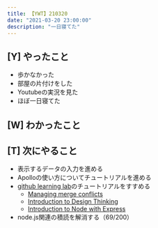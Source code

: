 ```yaml
---
title: 【YWT】210320
date: "2021-03-20 23:00:00"
description: "一日寝てた"
---
```


## [Y] やったこと

- 歩かなかった
- 部屋の片付けをした
- Youtubeの実況を見た
- ほぼ一日寝てた

## [W] わかったこと

## [T] 次にやること

- 表示するデータの入力を進める
- Apolloの使い方についてチュートリアルを進める
- [github learning lab](https://lab.github.com/githubtraining)のチュートリアルをすすめる
  - [Managing merge conflicts](https://lab.github.com/githubtraining/managing-merge-conflicts)
  - [Introduction to Design Thinking](https://lab.github.com/githubtraining/introduction-to-design-thinking)
  - [Introduction to Node with Express](https://lab.github.com/everydeveloper/introduction-to-node-with-express)
- node.js関連の積読を解消する（69/200）

<!-- https://twitter.com/camomile_cafe/status/1373281315357822977?s=20 -->
